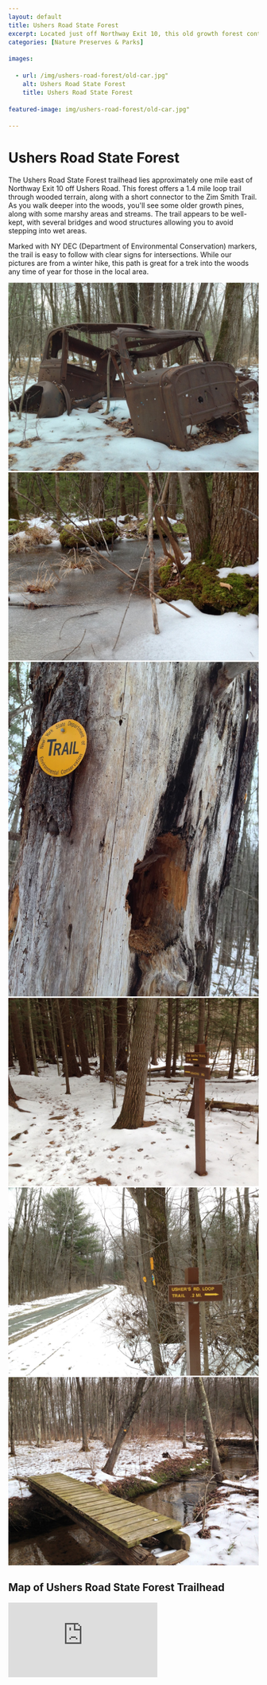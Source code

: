 ```yaml
---
layout: default
title: Ushers Road State Forest 
excerpt: Located just off Northway Exit 10, this old growth forest contains a short loop trail, along with a connection to the Zim Smith Trail.
categories: [Nature Preserves & Parks]

images:

  - url: /img/ushers-road-forest/old-car.jpg"
    alt: Ushers Road State Forest
    title: Ushers Road State Forest

featured-image: img/ushers-road-forest/old-car.jpg"

---
```


<h1>Ushers Road State Forest</h1>

<p>The Ushers Road State Forest trailhead lies approximately one mile east of Northway Exit 10 off Ushers Road. This forest offers a 1.4 mile loop trail through wooded terrain, along with a short connector to the Zim Smith Trail. As you walk deeper into the woods, you'll see some older growth pines, along with some marshy areas and streams. The trail appears to be well-kept, with several bridges and wood structures allowing you to avoid stepping into wet areas.</p>

<p>Marked with NY DEC (Department of Environmental Conservation) markers, the trail is easy to follow with clear signs for intersections. While our pictures are from a winter hike, this path is great for a trek into the woods any time of year for those in the local area.</p>

<div class="fotorama" data-nav="thumbs" data-width="100%"
                     data-ratio="800/600"
                     data-min-width="100%"
                     data-max-width="1000"
                     data-min-height="300"
                     data-max-height="100%" >
<img src="/img/ushers-road-forest/old-car.jpg" alt="Old car along trail"><br />
<img src="/img/ushers-road-forest/icy-pond.jpg" alt="Icy pond"><br />
<img src="/img/ushers-road-forest/trail-marker.jpg" alt="DEC trail marker"><br />
<img src="/img/ushers-road-forest/trail-signs.jpg" alt="Trail intersection"><br />
<img src="/img/ushers-road-forest/zim-smith-intersection.jpg" alt="Zim Smith Trail sign"><br />
<img src="/img/ushers-road-forest/wood-footbridge.jpg" alt="Wooden footbridge over creek"><br />
</div>

<h2>Map of Ushers Road State Forest Trailhead</h2>

<div class="google-maps"><iframe src="https://www.google.com/maps/embed?pb=!1m18!1m12!1m3!1d3442.974263851627!2d-73.77434098899231!3d42.91122315944091!2m3!1f0!2f0!3f0!3m2!1i1024!2i768!4f13.1!3m3!1m2!1s0x0%3A0xd35fcbd69868465!2sUshers+Road+State+Forest+Parking+Lot!5e0!3m2!1sen!2sus!4v1483815464839" frameborder="0" style="border:0" allowfullscreen></iframe></iframe></div>
